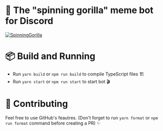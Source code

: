 # 🦍 The \"spinning gorilla\" meme bot for Discord

[![SpinningGorilla](gorilla.gif)](https://github.com/barbarbar338/gorilla-generator)

# 📦 Build and Running

-   Run `yarn build` or `npm run build` to compile TypeScript files 🏗️
-   Run `yarn start` or `npm run start` to start bot 🎬

# 🔗 Contributing

Feel free to use GitHub's feautres. (Don't forget to run `yarn format` or `npm run format` command before creating a PR) ✨
